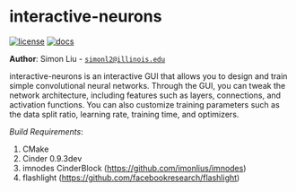 # interactive-neurons

[![license](https://img.shields.io/badge/license-MIT-green)](LICENSE)
[![docs](https://img.shields.io/badge/docs-yes-brightgreen)](README.md)

**Author**: Simon Liu - [`simonl2@illinois.edu`](mailto:simonl2@illinois.edu)

interactive-neurons is an interactive GUI that allows you to design and train 
simple convolutional neural networks. Through the GUI, you can tweak the 
network architecture, including features such as layers, connections, 
and activation functions. You can also customize training parameters such as 
the data split ratio, learning rate, training time, and optimizers. 

*Build Requirements*: 
1. CMake
2. Cinder 0.9.3dev 
3. imnodes CinderBlock (https://github.com/imonlius/imnodes)
4. flashlight (https://github.com/facebookresearch/flashlight)